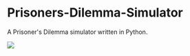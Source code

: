 Prisoners-Dilemma-Simulator
===========================

A Prisoner's Dilemma simulator written in Python.

![](https://raw.github.com/cdodd/Prisoners-Dilemma-Simulator/master/screenshot.png)
